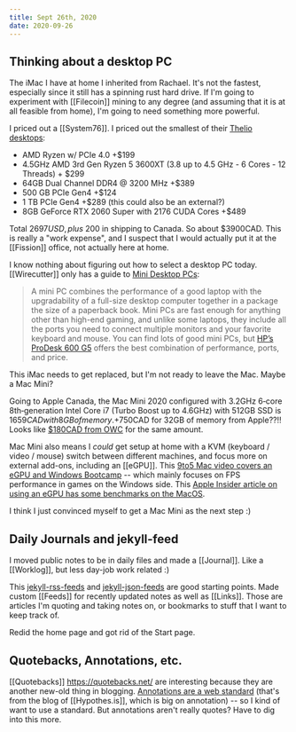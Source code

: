 ```yaml
---
title: Sept 26th, 2020
date: 2020-09-26
---
```


## Thinking about a desktop PC

The iMac I have at home I inherited from Rachael. It's not the fastest, especially since it still has a spinning rust hard drive. If I'm going to experiment with [[Filecoin]] mining to any degree (and assuming that it is at all feasible from home), I'm going to need something more powerful.

I priced out a [[System76]]. I priced out the smallest of their [Thelio desktops](https://system76.com/desktops/thelio-r1/configure):

- AMD Ryzen w/ PCIe 4.0 +$199
- 4.5GHz AMD 3rd Gen Ryzen 5 3600XT (3.8 up to 4.5 GHz - 6 Cores - 12 Threads) + $299
- 64GB Dual Channel DDR4 @ 3200 MHz +$389
- 500 GB PCIe Gen4 +$124
- 1 TB PCIe Gen4 +$289 (this could also be an external?)
- 8GB GeForce RTX 2060 Super with 2176 CUDA Cores +$489

Total $2697USD, plus ~$200 in shipping to Canada. So about $3900CAD. This is really a "work expense", and I suspect that I would actually put it at the [[Fission]] office, not actually here at home.

I know nothing about figuring out how to select a desktop PC today. [[Wirecutter]] only has a guide to [Mini Desktop PCs](https://www.nytimes.com/wirecutter/reviews/best-mini-desktop-pcs/):

> A mini PC combines the performance of a good laptop with the upgradability of a full-size desktop computer together in a package the size of a paperback book. Mini PCs are fast enough for anything other than high-end gaming, and unlike some laptops, they include all the ports you need to connect multiple monitors and your favorite keyboard and mouse. You can find lots of good mini PCs, but [HP’s ProDesk 600 G5](https://www.nytimes.com/wirecutter/out/link/39345/163246/4/116590/?merchant=HP) offers the best combination of performance, ports, and price.

This iMac needs to get replaced, but I'm not ready to leave the Mac. Maybe a Mac Mini?

Going to Apple Canada, the Mac Mini 2020 configured with 3.2GHz 6‑core 8th‑generation Intel Core i7 (Turbo Boost up to 4.6GHz) with 512GB SSD is $1659CAD with 8GB of memory. +$750CAD for 32GB of memory from Apple??!! Looks like [$180CAD from OWC](https://eshop.macsales.com/shop/memory/owc/apple-mac-mini/2018) for the same amount.

Mac Mini also means I _could_ get setup at home with a KVM (keyboard / video / mouse) switch between different machines, and focus more on external add-ons, including an [[eGPU]]. This [9to5 Mac video covers an eGPU and Windows Bootcamp](https://www.youtube.com/watch?v=oO2ixQqtIUY) -- which mainly focuses on FPS performance in games on the Windows side. This [Apple Insider article on using an eGPU has some benchmarks on the MacOS](https://appleinsider.com/articles/19/02/16/video-should-you-get-an-egpu-for-your-new-2018-mac-mini).

I think I just convinced myself to get a Mac Mini as the next step :)

## Daily Journals and jekyll-feed

I moved public notes to be in daily files and made a [[Journal]]. Like a [[Worklog]], but less day-job work related :)

This [jekyll-rss-feeds](https://github.com/snaptortoise/jekyll-rss-feeds) and [jekyll-json-feeds](https://github.com/snaptortoise/jekyll-json-feeds) are good starting points. Made custom [[Feeds]] for recently updated notes as well as [[Links]]. Those are articles I'm quoting and taking notes on, or bookmarks to stuff that I want to keep track of.

Redid the home page and got rid of the Start page.

## Quotebacks, Annotations, etc.

[[Quotebacks]] https://quotebacks.net/ are interesting because they are another new-old thing in blogging. [Annotations are a web standard](https://web.hypothes.is/blog/annotation-is-now-a-web-standard/) (that's from the blog of [[Hypothes.is]], which is big on annotation) -- so I kind of want to use a standard. But annotations aren't really quotes? Have to dig into this more.



